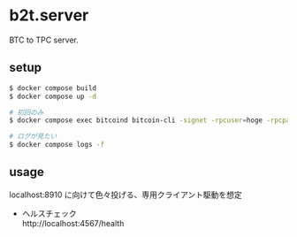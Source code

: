 # b2t.server

BTC to TPC server.

## setup

```bash
$ docker compose build
$ docker compose up -d

# 初回のみ
$ docker compose exec bitcoind bitcoin-cli -signet -rpcuser=hoge -rpcpassword=hoge createwallet default

# ログが見たい
$ docker compose logs -f
```

## usage

localhost:8910 に向けて色々投げる、専用クライアント駆動を想定

- ヘルスチェック  
  http://localhost:4567/health
